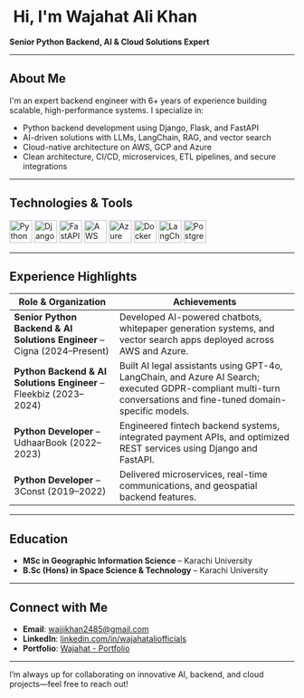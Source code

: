 # ​ Hi, I'm Wajahat Ali Khan  
**Senior Python Backend, AI & Cloud Solutions Expert**

---

##  About Me
I'm an expert backend engineer with 6+ years of experience building scalable, high-performance systems. I specialize in:

- Python backend development using Django, Flask, and FastAPI  
- AI-driven solutions with LLMs, LangChain, RAG, and vector search  
- Cloud-native architecture on AWS, GCP and Azure  
- Clean architecture, CI/CD, microservices, ETL pipelines, and secure integrations

---

##  Technologies & Tools

<p align="left">
  <img alt="Python" width="40" src="https://cdn.jsdelivr.net/gh/devicons/devicon/icons/python/python-original.svg" />
  <img alt="Django" width="40" src="https://cdn.jsdelivr.net/gh/devicons/devicon@latest/icons/django/django-plain-wordmark.svg" />
  <img alt="FastAPI" width="40" src="https://cdn.jsdelivr.net/gh/devicons/devicon/icons/fastapi/fastapi-original.svg" />
  <img alt="AWS" width="40" src="https://cdn.jsdelivr.net/gh/devicons/devicon@latest/icons/amazonwebservices/amazonwebservices-original-wordmark.svg" />
  <img alt="Azure" width="40" src="https://cdn.jsdelivr.net/gh/devicons/devicon/icons/azure/azure-plain.svg" />
  <img alt="Docker" width="40" src="https://cdn.jsdelivr.net/gh/devicons/devicon/icons/docker/docker-original.svg" />
  <img alt="LangChain" width="40" src="https://img.icons8.com/fluency/48/000000/brain--v1.png" />
  <img alt="PostgreSQL" width="40" src="https://cdn.jsdelivr.net/gh/devicons/devicon/icons/postgresql/postgresql-original.svg" />
</p>

---

##  Experience Highlights

| Role & Organization | Achievements |
|----------------------|--------------|
| **Senior Python Backend & AI Solutions Engineer** – Cigna (2024–Present) | Developed AI-powered chatbots, whitepaper generation systems, and vector search apps deployed across AWS and Azure. |
| **Python Backend & AI Solutions Engineer** – Fleekbiz (2023–2024) | Built AI legal assistants using GPT-4o, LangChain, and Azure AI Search; executed GDPR-compliant multi-turn conversations and fine-tuned domain-specific models. |
| **Python Developer** – UdhaarBook (2022–2023) | Engineered fintech backend systems, integrated payment APIs, and optimized REST services using Django and FastAPI. |
| **Python Developer** – 3Const (2019–2022) | Delivered microservices, real-time communications, and geospatial backend features. |

---

##  Education
- **MSc in Geographic Information Science** – Karachi University
- **B.Sc (Hons) in Space Science & Technology** – Karachi University

---

##  Connect with Me
- **Email**: wajjikhan2485@gmail.com  
- **LinkedIn**: [linkedin.com/in/wajahataliofficials](https://www.linkedin.com/in/wajahataliofficials)
- **Portfolio**: [Wajahat - Portfolio](https://wajahatkhan.carrd.co/)

---

I’m always up for collaborating on innovative AI, backend, and cloud projects—feel free to reach out!  
